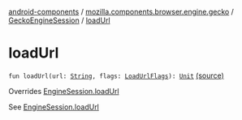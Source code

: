 [android-components](../../index.md) / [mozilla.components.browser.engine.gecko](../index.md) / [GeckoEngineSession](index.md) / [loadUrl](./load-url.md)

# loadUrl

`fun loadUrl(url: `[`String`](https://kotlinlang.org/api/latest/jvm/stdlib/kotlin/-string/index.html)`, flags: `[`LoadUrlFlags`](../../mozilla.components.concept.engine/-engine-session/-load-url-flags/index.md)`): `[`Unit`](https://kotlinlang.org/api/latest/jvm/stdlib/kotlin/-unit/index.html) [(source)](https://github.com/mozilla-mobile/android-components/blob/master/components/browser/engine-gecko-beta/src/main/java/mozilla/components/browser/engine/gecko/GeckoEngineSession.kt#L97)

Overrides [EngineSession.loadUrl](../../mozilla.components.concept.engine/-engine-session/load-url.md)

See [EngineSession.loadUrl](../../mozilla.components.concept.engine/-engine-session/load-url.md)

